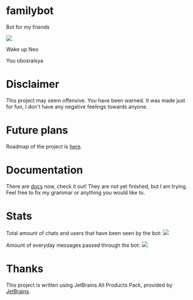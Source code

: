 # familybot
Bot for my friends

![](https://storozhenko.dev/images/jesus_final-min.jpg)

Wake up Neo

You obosralsya

# Disclaimer
This project may seem offensive. You have been warned.
It was made just for fun, I don't have any negative feelings towards anyone.


# Future plans
Roadmap of the project is [here](https://www.notion.so/6f559661e3d34f4b954ef3629bf959e5).

# Documentation
There are [docs](./DOCUMENTATION.md) now, check it out! They are not yet finished, but I am trying.
Feel free to fix my grammar or anything you would like to.

# Stats 
Total amount of chats and users that have been seen by the bot:
![](https://i.vas3k.club/55da4748769193f336ee7e3a0fb4bbef777e5be61aa740f3b216f4eff00bc901.jpg)

Amount of everyday messages passed through the bot:
![](https://i.vas3k.club/7a130c5979d2f84dc55b1416ecd1d7b4d22c14c34a6892af4d060d585fc31d89.jpg)

# Thanks
This project is written using JetBrains All Products Pack, provided by [JetBrains](https://www.jetbrains.com/?from=familybot).
